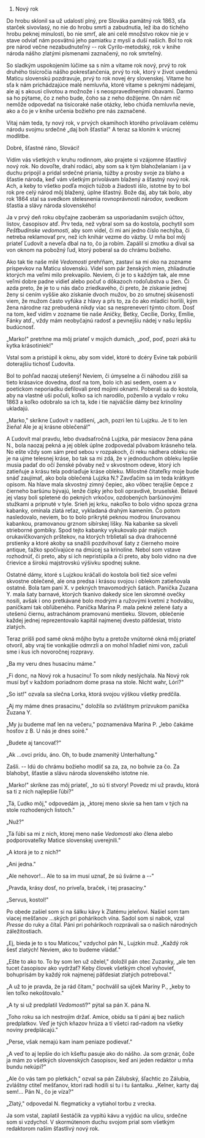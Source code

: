 1.  Nový rok

Do hrobu sklonil sa už udalostí plný, pre Slováka pamätný rok 1863, sťa
starček sivovlasý, no nie do hrobu smrti a zabudnutia, lež iba do
tichého hrobu peknej minulosti, bo nie smrť, ale ani celé množstvo rokov
nie je v stave odviať nám posvätnú jeho pamiatku z myslí a duší našich.
Bol to rok pre národ večne nezabudnuteľný -- rok Cyrilo-metodský, rok v
knihe národa nášho zlatými písmenami zaznačený, no rok smrteľný.

So sladkým uspokojením lúčime sa s ním a vítame rok nový, prvý to rok
druhého tisícročia nášho pokresťančenia, prvý to rok, ktorý v život
uvedenú Maticu slovenskú pozdravuje, prvý to rok novej éry slovenskej.
Vítame ho sťa k nám prichádzajúce malé nemluvňa, ktoré vítame s peknými
nádejami, ale aj s akousi clivotou a možnože i s neospravedlnenými
obavami. Darmo sa ho pýtame, čo z neho bude, čoho sa z neho dožijeme. On
nám nič nemôže odpovedať na tisícoraké naše otázky, lebo chúďa nemluvňa
nevie, ako a čo je v knihe určenia božieho pre nás zaznačené.

Vitaj nám teda, ty nový rok, v prvých okamihoch ktorého privolávam
celému národu svojmu srdečné „daj boh šťastia!" A teraz sa kloním k
vrúcnej modlitbe.

Dobré, šťastné ráno, Slováci!

Vidím vás všetkých v kruhu rodinnom, ako prajete si vzájomne šťastlivý
nový rok. No dovoľte, drahí rodáci, aby som sa k tým blahoželaniam i ja
v duchu pripojil a pridal srdečné priania, túžby a prosby svoje za blaho
a šťastie národa, keď vám všetkým privolávam blažený a šťastný nový rok.
Ach, a keby to všetko podľa mojich túžob a žiadostí išlo, istotne by to
bol rok pre celý národ môj blažený, úplne šťastný. Bože daj, aby tak
bolo, aby rok 1864 stal sa svedkom stelesnenia rovnoprávnosti národov,
svedkom šťastia a slávy národa slovenského!

Ja v prvý deň roku obyčajne zaoberám sa usporiadaním svojich účtov,
listov, časopisov atď. Prv teda, než vybral som sa do kostola, pochytil
som *Pešťbudínske vedomosti*, aby som videl, či mi ani jedno číslo
nechýba, či netreba reklamovať prv, než ich knihár vezme do väzby. U mňa
bol môj priateľ Ľudovít a neveľa dbal na to, čo ja robím. Zapálil si
zmotku a díval sa von oknom na pobožný ľud, ktorý poberal sa do chrámu
božieho.

Ako tak tie naše milé *Vedomosti* prehŕňam, zastaví sa mi oko na zozname
príspevkov na Maticu slovenskú. Videl som pár ženských mien, zhliadnutie
ktorých ma veľmi milo prekvapilo. Neviem, či je to s každým tak, ale mne
veľmi dobre padne vidieť alebo počuť o dôkazoch rodoľubstva u žien. Či
azda preto, že je to u nás dačo zriedkavého, či preto, že získanie
jednej ženy si cením vyššie ako získanie dvoch mužov, bo zo smutnej
skúsenosti viem, že mužom často vyfúka z hlavy a pŕs to, za čo ako
mladíci horlili, kým žena národne raz prebudená nikdy viac sa
nespreneverí týmto citom. Dosť na tom, keď vidím v zozname tie naše
Aničky, Betky, Cecílie, Dorky, Emílie, Fánky atď., vždy mám neobyčajnú
radosť a pevnejšiu nádej v našu lepšiu budúcnosť.

„Marko!" pretrhne ma môj priateľ v mojich dumách, „poď, poď, pozri aká
tu kytka krásotiniek!"

Vstal som a pristúpil k oknu, aby som videl, ktoré to dcéry Evine tak
pobúrili doterajšiu tichosť Ľudovíta.

Bol to pohľad naozaj utešený! Neviem, či úmyselne a či náhodou zišli sa
tieto krásavice dovedna, dosť na tom, bolo ich asi sedem, osem a v
poetickom neporiadku defilovali pred mojimi oknami. Poberali sa do
kostola, aby na vlastné uši počuli, koľko sa ich narodilo, poženilo a
vydalo v roku 1863 a koľko odobralo sa ich ta, kde i tie najväčšie dámy
bez krinolíny ukladajú.

„Marko," skríkne Ľudovít v nadšení, „ach, pozri len tú Lujzku. Je ti to
len žieňa! Ale je aj krásne oblečená!"

A Ľudovít mal pravdu, lebo dvadsaťročná Lujzka, pár mesiacov žena pána
N., bola naozaj pekná a jej oblek úplne zodpovedal pôvabom krásneho
tela. No ešte vždy som sám pred sebou v rozpakoch, či reku nádhera
obleku nie je na ujme telesnej kráse, bo tak sa mi zdá, že v jednoduchom
obleku lepšie musia padať do očí ženské pôvaby než v skvostnom odeve,
ktorý ich zatieňuje a krásu tela podriaďuje kráse obleku. Milostné
čitateľky moje bude snáď zaujímať, ako bola oblečená Lujzka N.? Zavďačím
sa im teda krátkym opisom. Na hlave mala skvostný zimný čepiec, ako
vôbec terajšie čepce z čierneho baršúnu bývajú, lenže čipky jeho boli
opravdivé, bruselské. Belavé jej vlasy boli spletené do pekných vrkočov,
ozdobených baršúnovými stužkami a pripnuté v tyle. Srieň jej krku,
nakoľko to bolo vidno spoza grzna kabanky, omínala zlatá reťaz,
vykladaná drahým kamením. Čo potom nasledovalo, neviem, bo to bolo
prikryté peknou modrou šnurovanou kabankou, pramovanou grznom sibírskej
líšky. Na kabanke sa skveli strieborné gombíky. Spod tejto kabanky
vykukovalo pár malých orukavičkovaných prštekov, na ktorých trblietali
sa dva drahocenné prstienky a ktoré akoby sa snažili pozdvihovať šaty z
čierneho moire antique, ťažko spočívajúce na dmúcej sa krinolíne. Nebol
som vstave rozhodnúť, či preto, aby si ich nepristúpila a či preto, aby
bolo vidno na dve črievice a širokú majstrovskú výšivku spodnej sukne.

Ostatné dámy, ktoré s Lujzkou kráčali do kostola boli tiež síce veľmi
skvostne oblečené, ale ona predsa i krásou svojou i oblekom zatieňovala
ostatné. Bola tam pani X. v pekných tmavomodrých šatách. Panička Zuzana
Y. mala šaty barnavé, ktorých tkanivo dakedy síce len skromné ovečky
nosili, avšak i ono pretkávané bolo modrými a ružovými kvetmi z hodvábu,
paničkami tak obľúbeného. Panička Marína P. mala pekné zelené šaty a
utešenú čiernu, astrachánom pramovanú mentieku. Slovom, oblečenie každej
jednej reprezentovalo kapitál najmenej dvesto päťdesiat, tristo zlatých.

Teraz prišli pod samé okná môjho bytu a pretože vnútorné okná môj
priateľ otvoril, aby vraj tie vonkajšie odmrzli a on mohol hľadieť nimi
von, začuli sme i kus ich novoročnej rozpravy.

„Ba my veru dnes husacinu máme."

„Fi donc, na Nový rok a husacinu! To som nikdy neslýchala. Na Nový rok
musí byť v každom poriadnom dome prasa na stole. Nicht wahr, Lóri?"

„So ist!" ozvala sa slečna Lorka, ktorá svojou výškou všetky predčila.

„Aj my máme dnes prasacinu," doložila so zvláštnym prízvukom panička
Zuzana Y.

„My ju budeme mať len na večeru," poznamenáva Marína P. „lebo čakáme
hosťov z B. U nás je dnes soiré."

„Budete aj tancovať?"

„Ak \...ovci prídu, áno. Oh, to bude znamenitý Unterhaltung."

Zašli. -- Idú do chrámu božieho modliť sa za, za, no bohvie za čo. Za
blahobyt, šťastie a slávu národa slovenského istotne nie.

„Marko!" skríkne zas môj priateľ, „to sú ti stvory! Povedz mi už pravdu,
ktorá sa ti z nich najlepšie ľúbi?"

„Tá, Ľudko môj," odpovedám ja, „ktorej meno skvie sa hen tam v tých na
stole rozhodených listoch."

„Nuž?"

„Tá ľúbi sa mi z nich, ktorej meno naše *Vedomosti* ako člena alebo
podporovateľky Matice slovenskej uverejnili."

„A ktorá je to z nich?"

„Ani jedna."

„Ale nehovor!\... Ale to sa im musí uznať, že sú švárne a --"

„Pravda, krásy dosť, no priveľa, braček, i tej prasaciny."

„Servus, kostol!"

Po obede zašiel som si na šálku kávy k Zlatému jeleňovi. Našiel som tam
viacej mešťanov \...ských pri pohárikoch vína. Sadol som si nabok, vzal
*Presse* do ruky a čítal. Páni pri pohárikoch rozprávali sa o našich
národných záležitostiach.

„Ej, bieda je to s tou Maticou," vzdychol pán N., Lujzkin muž. „Každý
rok šesť zlatých! Neviem, ako to budeme vládať."

„Ešte to ako to. To by som len už oželel," doložil pán otec Zuzanky,
„ale ten tucet časopisov ako vydržať? Keby človek všetkým chcel
vyhovieť, bohuprisám by každý rok najmenej päťdesiat zlatých
potreboval."

„A už to je pravda, že ja rád čítam," pochválil sa ujček Maríny P.,
„keby to len toľko nekoštovalo."

„A ty si už predplatil *Vedomosti*?" pýtal sa pán X. pána N.

„Toho roku sa ich nestrojím držať. Amice, obídu sa tí páni aj bez našich
predplatkov. Veď je tých kňazov hrúza a tí všetci rad-radom na všetky
noviny predplácajú."

„Perse, však nemajú kam inam peniaze podievať."

„A veď to aj lepšie do ich kšeftu pasuje ako do nášho. Ja som grznár,
čože ja mám zo všetkých slovenských časopisov, keď ani jeden redaktor u
mňa bundu nekúpi?"

„Ale čo vás tam po pletkách," ozval sa pán Zálubský, šľachtic zo
Zálubia, zvláštny ctiteľ mešťanov, ktorí radi hodili si tu i tu
šantalku. „Kelner, karty daj sem!\... Pán N., čo je víza?"

„Zlatý," odpovedal N. flegmaticky a vytiahol torbu z vrecka.

Ja som vstal, zaplatil šestáčik za vypitú kávu a vyjdúc na ulicu,
srdečne som si vzdychol. V skormútenom duchu svojom prial som všetkým
redaktorom našim šťastlivý nový rok.
